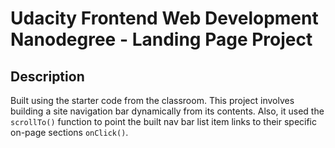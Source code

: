 # Udacity Frontend Web Development Nanodegree - Landing Page Project

## Description

Built using the starter code from the classroom. This project involves building a site navigation bar dynamically from its contents. Also, it used the `scrollTo()` function to point the built nav bar list item links to their specific on-page sections `onClick()`.
